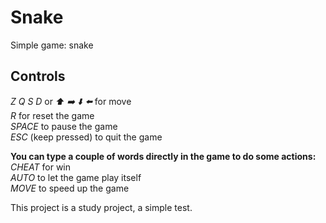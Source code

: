 # Snake
Simple game: snake

## **Controls**
*Z Q S D* or *⬆️ ➡️ ⬇️ ⬅️* for move  
*R* for reset the game  
*SPACE* to pause the game  
*ESC* (keep pressed) to quit the game

**You can type a couple of words directly in the game to do some actions:**  
*CHEAT* for win  
*AUTO* to let the game play itself  
*MOVE* to speed up the game

This project is a study project, a simple test.
